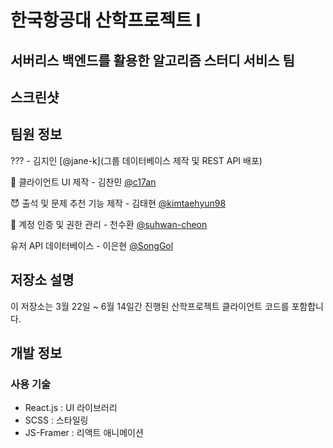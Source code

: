 # 한국항공대 산학프로젝트 I
## 서버리스 백엔드를 활용한 알고리즘 스터디 서비스 팀

## 스크린샷

## 팀원 정보
??? - 김지인 [@jane-k](그룹 데이터베이스 제작 및 REST API 배포)  

🌃 클라이언트 UI 제작 - 김찬민 [@c17an]()  


😈 출석 및 문제 추천 기능 제작 - 김태현 [@kimtaehyun98]()  


🐨 계정 인증 및 권한 관리 - 천수환 [@suhwan-cheon]()  

유저 API 데이터베이스 - 이은현 [@SongGol]()

## 저장소 설명
이 저장소는 3월 22일 ~ 6월 14일간 진행된 산학프로젝트 클라이언트 코드를 포함합니다.

## 개발 정보

### 사용 기술
- React.js : UI 라이브러리
- SCSS : 스타일링
- JS-Framer : 리액트 애니메이션

